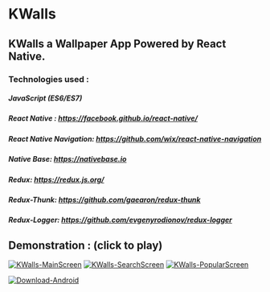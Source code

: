 # KWalls
## KWalls a Wallpaper App Powered by React Native.

### Technologies used : 

##### JavaScript (ES6/ES7)
##### React Native : https://facebook.github.io/react-native/
##### React Native Navigation: https://github.com/wix/react-native-navigation
##### Native Base: https://nativebase.io
##### Redux: https://redux.js.org/
##### Redux-Thunk: https://github.com/gaearon/redux-thunk
##### Redux-Logger: https://github.com/evgenyrodionov/redux-logger

## Demonstration : (click to play)

[![KWalls-MainScreen](https://media.giphy.com/media/wOOpP8kvzWYoHIZG1u/giphy.gif)](https://vimeo.com/262392804 "KWalls-MainScreen")
[![KWalls-SearchScreen](https://media.giphy.com/media/3Hxy9j5Xa0UqdNT277/giphy.gif)](https://vimeo.com/262392804 "KWalls-SearchScreen")
[![KWalls-PopularScreen](https://media.giphy.com/media/39yE4L0zSxm2gUqGPo/giphy.gif)](https://vimeo.com/262392804 "KWalls-PopularScreen")

[![Download-Android](http://www.atteztech.com/images/ZN62/10.19/android-app-on-google-play.jpg)](https://play.google.com/store/apps/details?id=com.thewallpaperproject "Download-Android")
